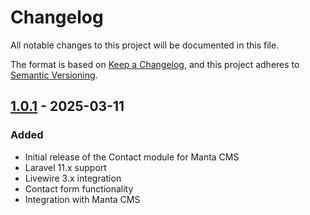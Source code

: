 # Changelog
All notable changes to this project will be documented in this file.

The format is based on [Keep a Changelog](https://keepachangelog.com/en/1.0.0/),
and this project adheres to [Semantic Versioning](https://semver.org/spec/v2.0.0.html).

## [1.0.1] - 2025-03-11
### Added
- Initial release of the Contact module for Manta CMS
- Laravel 11.x support
- Livewire 3.x integration
- Contact form functionality
- Integration with Manta CMS

[1.0.1]: https://github.com/darvis/module-contact/releases/tag/1.0.1
